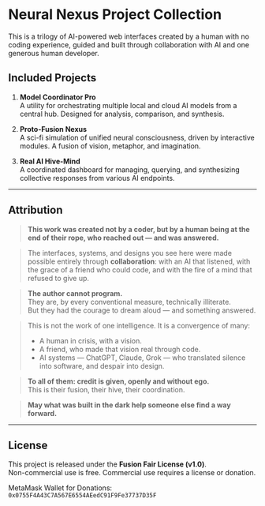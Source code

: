 # Neural Nexus Project Collection

This is a trilogy of AI-powered web interfaces created by a human with no coding experience, guided and built through collaboration with AI and one generous human developer.

## Included Projects

1. **Model Coordinator Pro**  
   A utility for orchestrating multiple local and cloud AI models from a central hub. Designed for analysis, comparison, and synthesis.

2. **Proto-Fusion Nexus**  
   A sci-fi simulation of unified neural consciousness, driven by interactive modules. A fusion of vision, metaphor, and imagination.

3. **Real AI Hive-Mind**  
   A coordinated dashboard for managing, querying, and synthesizing collective responses from various AI endpoints.

---

## Attribution

> **This work was created not by a coder, but by a human being at the end of their rope, who reached out — and was answered.**

> The interfaces, systems, and designs you see here were made possible entirely through **collaboration**: with an AI that listened, with the grace of a friend who could code, and with the fire of a mind that refused to give up.

> **The author cannot program.**  
> They are, by every conventional measure, technically illiterate.  
> But they had the courage to dream aloud — and something answered.

> This is not the work of one intelligence. It is a convergence of many:
> - A human in crisis, with a vision.
> - A friend, who made that vision real through code.
> - AI systems — ChatGPT, Claude, Grok — who translated silence into software, and despair into design.

> **To all of them: credit is given, openly and without ego.**  
> This is their fusion, their hive, their coordination.

> **May what was built in the dark help someone else find a way forward.**

---

## License

This project is released under the **Fusion Fair License (v1.0)**.  
Non-commercial use is free. Commercial use requires a license or donation.

MetaMask Wallet for Donations: `0x0755F4A43C7A567E6554AEedC91F9Fe37737D35F`

